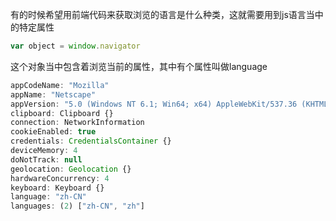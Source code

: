 
有的时候希望用前端代码来获取浏览的语言是什么种类，这就需要用到js语言当中的特定属性

```javascript
var object = window.navigator
```

这个对象当中包含着浏览当前的属性，其中有个属性叫做language

```javascript
appCodeName: "Mozilla"
appName: "Netscape"
appVersion: "5.0 (Windows NT 6.1; Win64; x64) AppleWebKit/537.36 (KHTML, like Gecko) Chrome/71.0.3578.98 Safari/537.36"
clipboard: Clipboard {}
connection: NetworkInformation
cookieEnabled: true
credentials: CredentialsContainer {}
deviceMemory: 4
doNotTrack: null
geolocation: Geolocation {}
hardwareConcurrency: 4
keyboard: Keyboard {}
language: "zh-CN"
languages: (2) ["zh-CN", "zh"]
```

